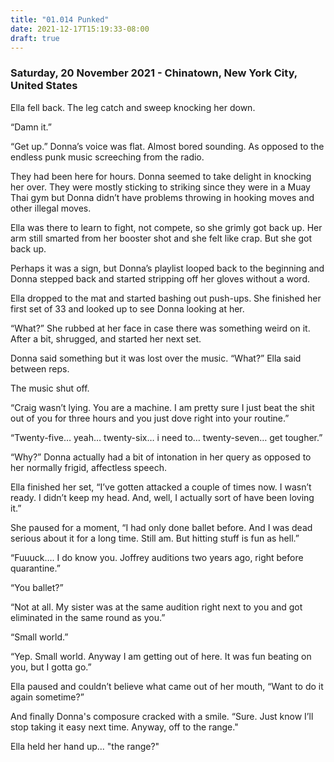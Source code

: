 ```yaml
---
title: "01.014 Punked"
date: 2021-12-17T15:19:33-08:00
draft: true
---
```

### Saturday, 20 November 2021 - Chinatown, New York City, United States

Ella fell back. The leg catch and sweep knocking her down.

“Damn it.” 

“Get up.” Donna’s voice was flat. Almost bored sounding. As opposed to the endless punk music screeching from the radio. 

They had been here for hours.  Donna seemed to take delight in knocking her over.  They were mostly sticking to striking since they were in a Muay Thai gym but Donna didn’t have problems throwing in hooking moves and other illegal moves. 

Ella was there to learn to fight, not compete, so she grimly got back up. Her arm still smarted from her booster shot and she felt like crap. But she got back up. 

Perhaps it was a sign, but Donna’s playlist looped back to the beginning and Donna stepped back and started stripping off her gloves without a word. 

Ella dropped to the mat and started bashing out push-ups. She finished her first set of 33 and looked up to see Donna looking at her. 

“What?” She rubbed at her face in case there was something weird on it. After a bit, shrugged, and started her next set. 

Donna said something but it was lost over the music. “What?” Ella said between reps. 

The music shut off. 

“Craig wasn’t lying. You are a machine. I am pretty sure I just beat the shit out of you for three hours and you just dove right into your routine.”

“Twenty-five… yeah… twenty-six… i need to… twenty-seven… get tougher.”

“Why?” Donna actually had a bit of intonation in her query as opposed to her normally frigid, affectless speech. 

Ella finished her set, “I’ve gotten attacked a couple of times now. I wasn’t ready. I didn’t keep my head. And, well, I actually sort of have been loving it.”

She paused for a moment, “I had only done ballet before. And I was dead serious about it for a long time. Still am. But hitting stuff is fun as hell.”

“Fuuuck…. I do know you.  Joffrey auditions two years ago, right before quarantine.”

“You ballet?” 

“Not at all. My sister was at the same audition right next to you and got eliminated in the same round as you.” 

“Small world.”

“Yep. Small world. Anyway I am getting out of here. It was fun beating on you, but I gotta go.”

Ella paused and couldn’t believe what came out of her mouth, “Want to do it again sometime?”

And finally Donna's composure cracked with a smile. “Sure. Just know I’ll stop taking it easy next time. Anyway, off to the range."

Ella held her hand up... "the range?"

